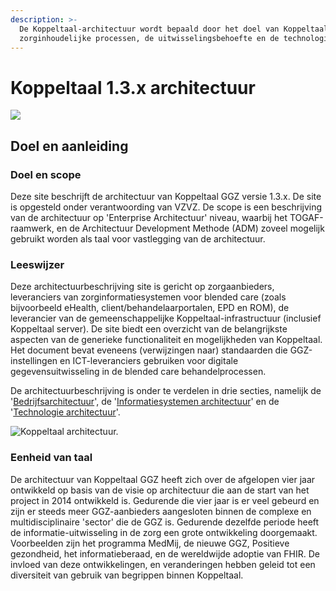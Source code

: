 ```yaml
---
description: >-
  De Koppeltaal-architectuur wordt bepaald door het doel van Koppeltaal,
  zorginhoudelijke processen, de uitwisselingsbehoefte en de technologie..
---
```


# Koppeltaal 1.3.x architectuur



![](.gitbook/assets/koppeltaal.jpg)



## Doel en aanleiding

### Doel en scope

Deze site beschrijft de architectuur van Koppeltaal GGZ versie 1.3.x. De site is opgesteld onder verantwoording van VZVZ. De scope is een beschrijving van de architectuur op 'Enterprise Architectuur' niveau, waarbij het TOGAF-raamwerk, en de Architectuur Development Methode \(ADM\) zoveel mogelijk gebruikt worden als taal voor vastlegging van de architectuur.

### Leeswijzer

Deze architectuurbeschrijving site is gericht op zorgaanbieders, leveranciers van zorginformatiesystemen voor blended care \(zoals bijvoorbeeld eHealth, client/behandelaarportalen, EPD en ROM\), de leverancier van de gemeenschappelijke Koppeltaal-infrastructuur \(inclusief Koppeltaal server\). De site biedt een overzicht van de belangrijkste aspecten van de generieke functionaliteit en mogelijkheden van Koppeltaal. Het document bevat eveneens \(verwijzingen naar\) standaarden die GGZ-instellingen en ICT-leveranciers gebruiken voor digitale gegevensuitwisseling in de blended care behandelprocessen.

De architectuurbeschrijving is onder te verdelen in drie secties, namelijk de '[Bedrijfsarchitectuur](bedrijfsarchitectuur.md)', de '[Informatiesystemen architectuur](informatiesystemen-architectuur.md)' en de '[Technologie architectuur](technologie-architectuur.md)'.

![Koppeltaal architectuur.](.gitbook/assets/1.jpeg)

### Eenheid van taal

De architectuur van Koppeltaal GGZ heeft zich over de afgelopen vier jaar ontwikkeld op basis van de visie op architectuur die aan de start van het project in 2014 ontwikkeld is. Gedurende die vier jaar is er veel gebeurd en zijn er steeds meer GGZ-aanbieders aangesloten binnen de complexe en multidisciplinaire 'sector' die de GGZ is. Gedurende dezelfde periode heeft de informatie-uitwisseling in de zorg een grote ontwikkeling doorgemaakt. Voorbeelden zijn het programma MedMij, de nieuwe GGZ, Positieve gezondheid, het informatieberaad, en de wereldwijde adoptie van FHIR. De invloed van deze ontwikkelingen, en veranderingen hebben geleid tot een diversiteit van gebruik van begrippen binnen Koppeltaal.

